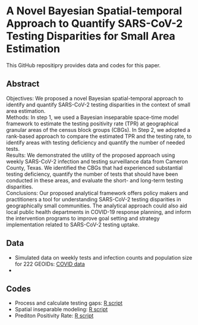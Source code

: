 # A Novel Bayesian Spatial-temporal Approach to Quantify SARS-CoV-2 Testing Disparities for Small Area Estimation
This GitHub repositipry provides data and codes for this paper.       

## Abstract
Objectives: We proposed a novel Bayesian spatial-temporal approach to identify and quantify SARS-CoV-2 testing disparities in the context of small area estimation.         
Methods: In step 1, we used a Bayesian inseparable space-time model framework to estimate the testing positivity rate (TPR) at geographical granular areas of the census block groups (CBGs). In Step 2, we adopted a rank-based approach to compare the estimated TPR and the testing rate, to identify areas with testing deficiency and quantify the number of needed tests.       
Results: We demonstrated the utility of the proposed approach using weekly SARS-CoV-2 infection and testing surveillance data from Cameron County, Texas. We identified the CBGs that had experienced substantial testing deficiency, quantify the number of tests that should have been conducted in these areas, and evaluate the short- and long-term testing disparities.        
Conclusions: Our proposed analytical framework offers policy makers and practitioners a tool for understanding SARS-CoV-2 testing disparities in geographically small communities. The analytical approach could also aid local public health departments in COVID-19 response planning, and inform the intervention programs to improve goal setting and strategy implementation related to SARS-CoV-2 testing uptake.       

## Data
- Simulated data on weekly tests and infection counts and population size for 222 GEOIDs: [COVID data](Data/weekly_data.xlsx)         
- 

## Codes
- Process and calculate testing gaps: [R script](01_TestingGap.R)
- Spatial inseparable modeling: [R script](02_SpatialSepModel.R)
- Prediton Positivity Rate: [R script](03_Predition.R)
